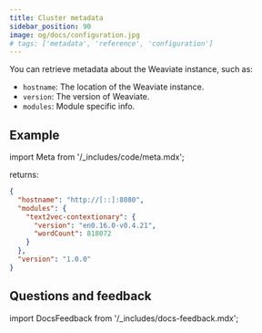 ```yaml
---
title: Cluster metadata
sidebar_position: 90
image: og/docs/configuration.jpg
# tags: ['metadata', 'reference', 'configuration']
---
```


You can retrieve metadata about the Weaviate instance, such as:

- `hostname`: The location of the Weaviate instance.
- `version`: The version of Weaviate.
- `modules`: Module specific info.

## Example

import Meta from '/_includes/code/meta.mdx';

<Meta/>

returns:

```json
{
  "hostname": "http://[::]:8080",
  "modules": {
    "text2vec-contextionary": {
      "version": "en0.16.0-v0.4.21",
      "wordCount": 818072
    }
  },
  "version": "1.0.0"
}
```


## Questions and feedback

import DocsFeedback from '/_includes/docs-feedback.mdx';

<DocsFeedback/>

